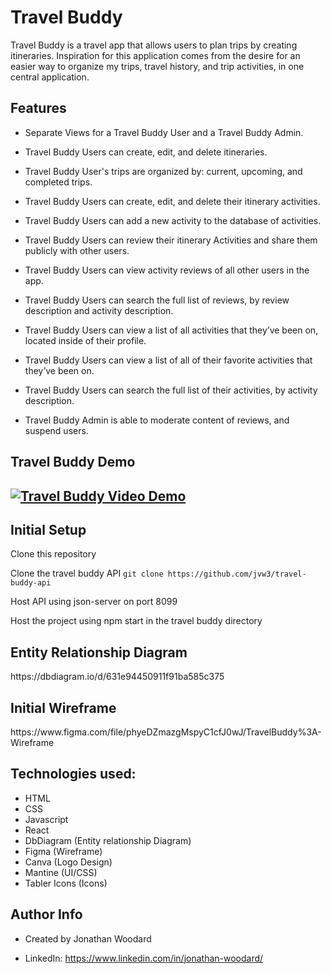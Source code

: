 <h1>Travel Buddy</h1>
Travel Buddy is a travel app that allows users to plan trips by creating itineraries. Inspiration for this application comes from the desire for an easier way to organize my trips, travel history, and trip activities, in one central application. 

<h2>Features</h2>

- Separate Views for a Travel Buddy User and a Travel Buddy Admin.

- Travel Buddy Users can create, edit, and delete itineraries.

- Travel Buddy User's trips are organized by: current, upcoming, and completed trips.

- Travel Buddy Users can create, edit, and delete their itinerary activities.

- Travel Buddy Users can add a new activity to the database of activities.

- Travel Buddy Users can review their itinerary Activities and share them publicly with other users.

- Travel Buddy Users can view activity reviews of all other users in the app.

- Travel Buddy Users can search the full list of reviews, by review description and activity description.

- Travel Buddy Users can view a list of all activities that they’ve been on, located inside of their profile. 

- Travel Buddy Users can view a list of all of their favorite activities that they’ve been on.

- Travel Buddy Users can search the full list of their activities, by activity description.

- Travel Buddy Admin is able to moderate content of reviews, and suspend users.

<h2>Travel Buddy Demo<h2>

[![Travel Buddy Video Demo](https://img.youtube.com/vi/xbmfv558S3I/maxresdefault.jpg)](https://www.youtube.com/watch?v=xbmfv558S3I)

<h2>Initial Setup</h2>

Clone this repository

Clone the travel buddy API 
```git clone https://github.com/jvw3/travel-buddy-api```

Host API using json-server on port 8099

Host the project using npm start in the travel buddy directory


<h2>Entity Relationship Diagram</h2>
https://dbdiagram.io/d/631e94450911f91ba585c375 



<h2>Initial Wireframe</h2>
https://www.figma.com/file/phyeDZmazgMspyC1cfJ0wJ/TravelBuddy%3A-Wireframe 


<h2>Technologies used:</h2>

- HTML
- CSS
- Javascript
- React
- DbDiagram (Entity relationship Diagram)
- Figma (Wireframe)
- Canva (Logo Design)
- Mantine (UI/CSS)
- Tabler Icons (Icons)



<h2>Author Info</h2>

- Created by Jonathan Woodard

- LinkedIn: https://www.linkedin.com/in/jonathan-woodard/


